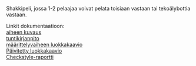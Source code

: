 Shakkipeli, jossa 1-2 pelaajaa voivat pelata toisiaan vastaan tai tekoälybottia vastaan.

Linkit dokumentaatioon:   
[aiheen kuvaus](documentation/aihemaarittelu.md)   
[tuntikirjanpito](documentation/tuntikirjanpito.md)   
[määrittelyvaiheen luokkakaavio](documentation/diagrams/classdiagram_chess.jpg)   
[Päivitetty luokkakaavio](documentation/diagrams/luokkakaavio3.jpg)   
[Checkstyle-raportti](https://htmlpreview.github.io/?https://github.com/Radytin/Awesomechess/blob/master/documentation/testreports/checkstyle/checkstyle.html)   
